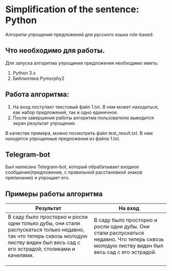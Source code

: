 # Simplification of the sentence: Python

Алгоритм упрощения предложений для русского языка rule-based.

## Что необходимо для работы.

Для запуска алгоритма упрощения предложения необходимо иметь:
  1. Python 3.x
  2. Библиотека Pymorphy2
  
 ## Работа алгоритма:
 
 1. На вход поступает текстовый файл 1.txt. В нем может находиться, как набор предложений, так и одно единичное.
 2. После завершения работы алгоритма пользователю выводится экран результат упрощения.
 
 В качестве примера, можно посмотреть файл test_result.txt. В нем находятся упрощенные предложения из файла 1.txt.
 
 
 
 ## Telegram-bot
 
 Был написано Telegram-bot, который обрабатывает входное сообщение(предложение, с правильной расстановкой знаков препинания) и упрощает его.
 
 
 ## Примеры работы алгоритма
 
|    Результат    | На вход | 
| --------- 	    | --- 	 | 
|В саду было просторно и росли одни только дубы, они стали распускаться только недавно, так что теперь сквозь молодую листву виден был весь сад с его эстрадой, столиками и качелями.  |  В саду было просторно и росли одни дубы. Они стали распускаться недавно. Что теперь сквозь молодую листву виден был весь сад с его эстрадой. 	 |  	 
|                 |  	     |  
|                 |   	   |     
|                 |  	     |   
   



